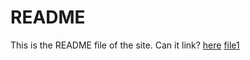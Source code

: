 # README

This is the README file of the site. Can it link? [here](https://hqian2718.github.io/dnd-archive)
[file1](folder/file1.md)
